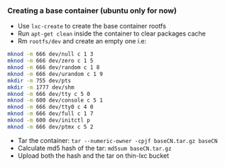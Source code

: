 ### Creating a base container (ubuntu only for now)

* Use `lxc-create` to create the base container rootfs
* Run `apt-get clean` inside the container to clear packages cache
* Rm `rootfs/dev` and create an empty one i.e:

````bash
mknod -m 666 dev/null c 1 3
mknod -m 666 dev/zero c 1 5
mknod -m 666 dev/random c 1 8
mknod -m 666 dev/urandom c 1 9
mkdir -m 755 dev/pts
mkdir -m 1777 dev/shm
mknod -m 666 dev/tty c 5 0
mknod -m 600 dev/console c 5 1
mknod -m 666 dev/tty0 c 4 0
mknod -m 666 dev/full c 1 7
mknod -m 600 dev/initctl p
mknod -m 666 dev/ptmx c 5 2
````
* Tar the container: `tar --numeric-owner -cpjf baseCN.tar.gz baseCN`
* Calculate md5 hash of the tar: `md5sum baseCN.tar.gz`
* Upload both the hash and the tar on thin-lxc bucket